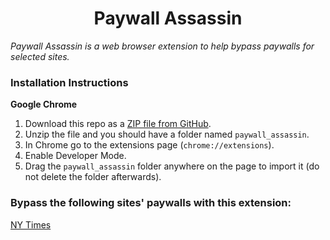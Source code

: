 <h1 align="center">Paywall Assassin</h1>

_Paywall Assassin is a web browser extension to help bypass paywalls for selected sites._

### Installation Instructions

**Google Chrome**

1. Download this repo as a [ZIP file from GitHub](https://github.com/benpcorn/Paywall-Assassin/archive/refs/heads/main.zip).
1. Unzip the file and you should have a folder named `paywall_assassin`.
1. In Chrome go to the extensions page (`chrome://extensions`).
1. Enable Developer Mode.
1. Drag the `paywall_assassin` folder anywhere on the page to import it (do not delete the folder afterwards).

### Bypass the following sites' paywalls with this extension:

[NY Times](https://www.nytimes.com)
